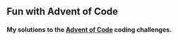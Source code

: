 ## Fun with Advent of Code

#### My solutions to the [Advent of Code](http://adventofcode.com/) coding challenges.
